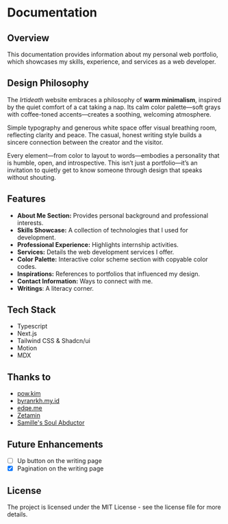 # Documentation

## Overview

This documentation provides information about my personal web portfolio, which showcases my skills, experience, and services as a web developer.

## Design Philosophy

The *Irtideath* website embraces a philosophy of **warm minimalism**, inspired by the quiet comfort of a cat taking a nap. Its calm color palette—soft grays with coffee-toned accents—creates a soothing, welcoming atmosphere.

Simple typography and generous white space offer visual breathing room, reflecting clarity and peace. The casual, honest writing style builds a sincere connection between the creator and the visitor.

Every element—from color to layout to words—embodies a personality that is humble, open, and introspective. This isn’t just a portfolio—it’s an invitation to quietly get to know someone through design that speaks without shouting.

## Features

- **About Me Section:** Provides personal background and professional interests.
- **Skills Showcase:** A collection of technologies that I used for development.
- **Professional Experience:** Highlights internship activities.
- **Services:** Details the web development services I offer.
- **Color Palette:** Interactive color scheme section with copyable color codes.
- **Inspirations:** References to portfolios that influenced my design.
- **Contact Information:** Ways to connect with me.
- **Writings**: A literacy corner.

## Tech Stack

- Typescript
- Next.js
- Tailwind CSS & Shadcn/ui
- Motion
- MDX

## Thanks to
- [pow.kim](https://pow.kim/)
- [byranrkh.my.id](https://www.byanrkh.my.id/)
- [edqe.me](https://edqe.me/)
- [Zetamin](https://www.pixiv.net/en/artworks/112555482)
- [Samille's Soul Abductor](https://growtopia.fandom.com/wiki/Samille%27s_Soul_Abductor)

## Future Enhancements

- [ ]  Up button on the writing page
- [x]  Pagination on the writing page

## License

The project is licensed under the MIT License - see the license file for more details.